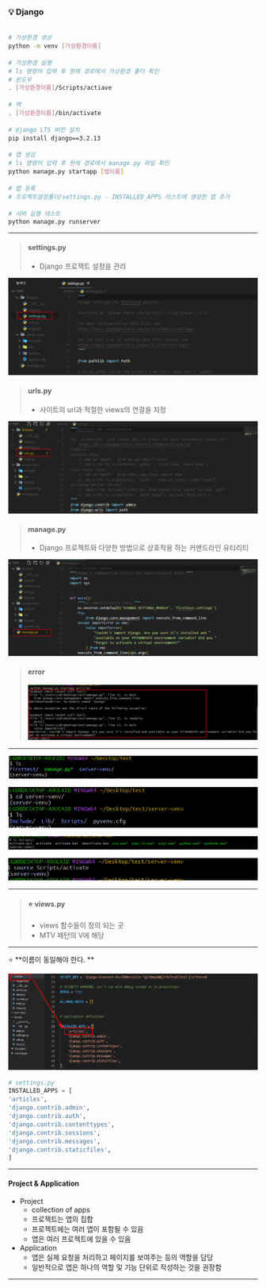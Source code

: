 

### 💡 Django

```bash

# 가상환경 생성
python -m venv [가상환경이름]

# 가상환경 실행
# ls 명령어 입력 후 현재 경로에서 가상환경 폴더 확인
# 윈도우
. [가상환경이름]/Scripts/actiave

# 맥
. [가상환경이름]/bin/activate

# django LTS 버전 설치
pip install django==3.2.13

# 앱 생성
# ls 명령어 입력 후 현재 경로에서 manage.py 파일 확인
python manage.py startapp [앱이름]

# 앱 등록
# 프로젝트설정폴더/settings.py - INSTALLED_APPS 리스트에 생성한 앱 추가

# 서버 실행 테스트
python manage.py runserver
```



---



> #### settings.py
>
> * Django 프로젝트 설정을 관리 

![image-20220925203049046](assets/image-20220925203049046.png)



> #### urls.py
>
> * 사이트의 url과 적절한 views의 연결을 지정 

![image-20220925203140940](assets/image-20220925203140940.png)



> #### manage.py
>
> * Django 프로젝트와 다양한 방법으로 상호작용 하는 커맨드라인 유티리티 

![image-20220925203402183](assets/image-20220925203402183.png)





> #### error 
>
> ![image-20220925203956742](assets/image-20220925203956742.png)



---

![image-20220925204510541](assets/image-20220925204510541.png)

![image-20220925204537579](assets/image-20220925204537579.png)

![image-20220925204601981](assets/image-20220925204601981.png)

![image-20220925204737205](assets/image-20220925204737205.png)

---



> #### ⭐ views.py 
>
> * views 함수들이 정의 되는 곳 
> * MTV 패턴의 V에 해당  



---

⭐ **이름이 동일해야 한다. **

![image-20220925210208746](assets/image-20220925210208746.png)

```python
# settings.py
INSTALLED_APPS = [
'articles', 
'django.contrib.admin',
'django.contrib.auth',
'django.contrib.contenttypes',
'django.contrib.sessions',
'django.contrib.messages',
'django.contrib.staticfiles',
]
```



---

#### Project & Application 

* Project 
  * collection of apps
  * 프로젝트는 앱의 집합 
  * 프로젝트에는 여러 앱이 포함될 수 있음 
  * 앱은 여러 프로젝트에 있을 수 있음 
* Application 
  * 앱은 실제 요청을 처리하고 페이지를 보여주는 등의 역할을 담당 
  * 일반적으로 앱은 하나의 역할 및 기능 단위로 작성하는 것을 권장함 

---





